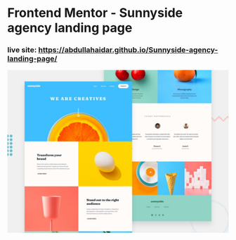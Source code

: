 # Frontend Mentor - Sunnyside agency landing page
### live site: https://abdullahaidar.github.io/Sunnyside-agency-landing-page/

![Design preview for the Sunnyside agency landing page coding challenge](./design/desktop-preview.jpg)

